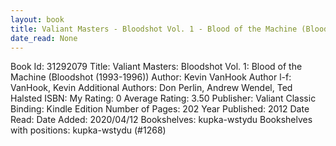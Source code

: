 ```yaml
---
layout: book
title: Valiant Masters - Bloodshot Vol. 1 - Blood of the Machine (Bloodshot (1993-1996))
date_read: None
---
```


Book Id: 31292079
Title: Valiant Masters: Bloodshot Vol. 1: Blood of the Machine (Bloodshot (1993-1996))
Author: Kevin VanHook
Author l-f: VanHook, Kevin
Additional Authors: Don Perlin, Andrew Wendel, Ted Halsted
ISBN: 
My Rating: 0
Average Rating: 3.50
Publisher: Valiant Classic
Binding: Kindle Edition
Number of Pages: 202
Year Published: 2012
Date Read: 
Date Added: 2020/04/12
Bookshelves: kupka-wstydu
Bookshelves with positions: kupka-wstydu (#1268)

